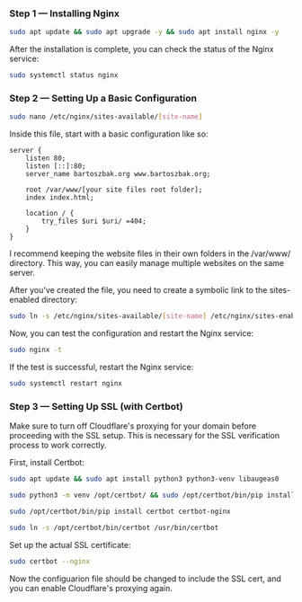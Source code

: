 ### Step 1 — Installing Nginx

```bash
sudo apt update && sudo apt upgrade -y && sudo apt install nginx -y
```

After the installation is complete, you can check the status of the Nginx service:

```bash
sudo systemctl status nginx
```

### Step 2 — Setting Up a Basic Configuration

```bash
sudo nano /etc/nginx/sites-available/[site-name]
```

Inside this file, start with a basic configuration like so:

```nginx
server {
    listen 80;
    listen [::]:80;
    server_name bartoszbak.org www.bartoszbak.org;

    root /var/www/[your site files root folder];
    index index.html;

    location / {
        try_files $uri $uri/ =404;
    }
}
```

I recommend keeping the website files in their own folders in the /var/www/ directory. This way, you can easily manage multiple websites on the same server.

After you've created the file, you need to create a symbolic link to the sites-enabled directory:

```bash
sudo ln -s /etc/nginx/sites-available/[site-name] /etc/nginx/sites-enabled/
```

Now, you can test the configuration and restart the Nginx service:

```bash
sudo nginx -t
```

If the test is successful, restart the Nginx service:

```bash
sudo systemctl restart nginx
```

### Step 3 — Setting Up SSL (with Certbot)

Make sure to turn off Cloudflare's proxying for your domain before proceeding with the SSL setup. This is necessary for the SSL verification process to work correctly.

First, install Certbot:

```bash
sudo apt update && sudo apt install python3 python3-venv libaugeas0
```

```bash
sudo python3 -m venv /opt/certbot/ && sudo /opt/certbot/bin/pip install --upgrade pip
```

```bash
sudo /opt/certbot/bin/pip install certbot certbot-nginx
```

```bash
sudo ln -s /opt/certbot/bin/certbot /usr/bin/certbot
```

Set up the actual SSL certificate:

```bash
sudo certbot --nginx
```

Now the configuarion file should be changed to include the SSL cert, and you can enable Cloudflare's proxying again.
